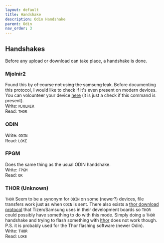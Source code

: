 ```yaml
---
layout: default
title: Handshake
description: Odin Handshake
parent: Odin
nav_order: 3
---
```


## Handshakes
Before any upload or download can take place, a handshake is done.

### Mjolnir2
Found this by ~~of course not using the samsung leak~~. Before documenting this protocol, I would like to check if it's even present on modern devices. You can volounteer your device [here](https://github.com/Samsung-Loki/Hreidmar/blob/main/README.md) (it is just a check if this command is present). \
Write: `MJOLNIR` \
Read: `THOR`

### ODIN
Write: `ODIN` \
Read: `LOKE`

### FPGM
Does the same thing as the usual ODIN handshake. \
Write: `FPGM` \
Read: `OK`

### THOR **(Unknown)**
`THOR` Seem to be a synonym for `ODIN` on some (newer?) devices, file transfers work just as when `ODIN` is sent. There also exists a [thor download protocol](https://lists.denx.de/pipermail/u-boot/2013-October/164088.html) that Tizen/Samsung uses in their development boards so `THOR` could possibly have something to do with this mode. Simply doing a `THOR` handshake and trying to flash something with [lthor](https://git.tizen.org/cgit/tools/lthor/) does not work though. P.S. it is probably used for the Thor flashing software (newer Odin). \
Write: `THOR` \
Read: `LOKE`
